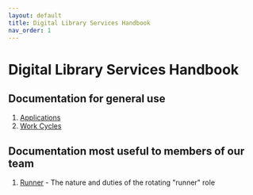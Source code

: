 ```yaml
---
layout: default
title: Digital Library Services Handbook
nav_order: 1
---
```

# Digital Library Services Handbook

## Documentation for general use

1. [Applications](/applications.md)
1. [Work Cycles](/work_cycles.md)

## Documentation most useful to members of our team

1. [Runner](/runner.md) - The nature and duties of the rotating "runner" role
